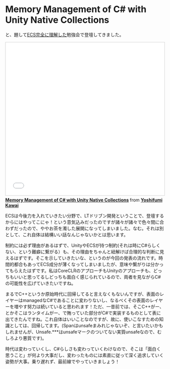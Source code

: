 # Memory Management of C# with Unity Native Collections

と、題して[ECS完全に理解した](https://connpass.com/event/101774/)勉強会で登壇してきました。

<iframe src="//www.slideshare.net/slideshow/embed_code/key/J59cmUDa4KwHkP" width="595" height="485" frameborder="0" marginwidth="0" marginheight="0" scrolling="no" style="border:1px solid #CCC; border-width:1px; margin-bottom:5px; max-width: 100%;" allowfullscreen> </iframe> <div style="margin-bottom:5px"> <strong> <a href="//www.slideshare.net/neuecc/memory-management-of-c-with-unity-native-collections" title="Memory Management of C# with Unity Native Collections" target="_blank">Memory Management of C# with Unity Native Collections</a> </strong> from <strong><a href="https://www.slideshare.net/neuecc" target="_blank">Yoshifumi Kawai</a></strong> </div>

ECSは今後力を入れていきたい分野で、LTドリブン開発ということで、登壇するからにはやってこにゃ！という意気込みだったのですが諸々が諸々で色々間に合わずだったので、ややお茶を濁した展開になってしまいました。なむ。それは別として、これ自体は結構いい話なんじゃないかとは思います。

制約には必ず理由があるはずで、UnityやECSが持つ制約(それは時にC#らしくない、という難癖に繋がる）も、その理由をちゃんと紐解けば合理的な判断に見えるはずです。そこを示していきたいな、というのが今回の発表の流れです。時間的都合もあってECS成分が薄くなってしまいましたが、意味や繋がりは分かってもらえたはずです。私はCoreCLRのアプローチもUnityのアプローチも、どっちもいいと思ってるしどっちも面白く感じられているので、両者を見ながらC#の可能性を広げていきたいですね。

まるでC++というか原始時代に回帰してると言えなくもないんですが、表面のレイヤーはmanagedなC#であることに変わりないし、なるべくその表面のレイヤーを増やす努力は続いていると思われます！ただ、一昔前では、そこC++がー、とかそこはランタイムがー、で賄っていた部分がC#で実装するものとして表に出てきたんですね。これ自体はいいことなのですが、故に、使いこなすための知識としては、回帰してます。(Spanはunsafeまみれじゃないぞ、と言いたいかもしれませんが、Unsafe.***はunsafeマークのついてない実質unsafeなので、むしろより悪質です)。

時代は変わっていくし、C#らしさも変わっていくわけなので、そこは「面白く思うこと」が何より大事だし、変わったものには素直に従って深く追求していく姿勢が大事。乗り遅れず、最前線でやっていきましょう！